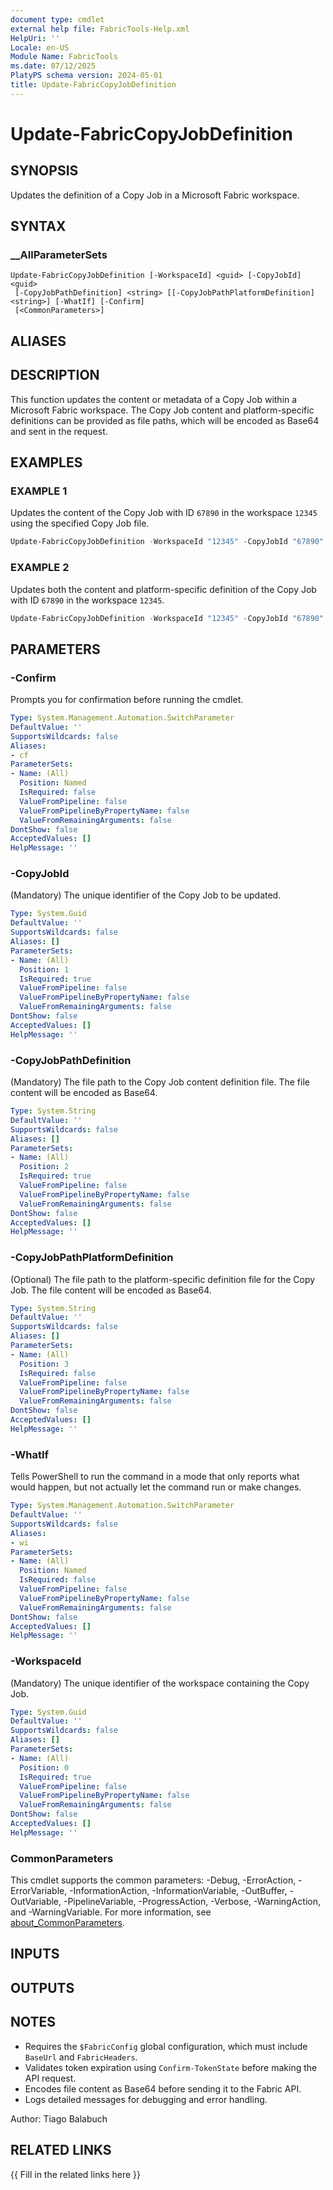 ```yaml
---
document type: cmdlet
external help file: FabricTools-Help.xml
HelpUri: ''
Locale: en-US
Module Name: FabricTools
ms.date: 07/12/2025
PlatyPS schema version: 2024-05-01
title: Update-FabricCopyJobDefinition
---
```


# Update-FabricCopyJobDefinition

## SYNOPSIS

Updates the definition of a Copy Job in a Microsoft Fabric workspace.

## SYNTAX

### __AllParameterSets

```
Update-FabricCopyJobDefinition [-WorkspaceId] <guid> [-CopyJobId] <guid>
 [-CopyJobPathDefinition] <string> [[-CopyJobPathPlatformDefinition] <string>] [-WhatIf] [-Confirm]
 [<CommonParameters>]
```

## ALIASES

## DESCRIPTION

This function updates the content or metadata of a Copy Job within a Microsoft Fabric workspace.
The Copy Job content and platform-specific definitions can be provided as file paths, which will be encoded as Base64 and sent in the request.

## EXAMPLES

### EXAMPLE 1

Updates the content of the Copy Job with ID `67890` in the workspace `12345` using the specified Copy Job file.

```powershell
Update-FabricCopyJobDefinition -WorkspaceId "12345" -CopyJobId "67890" -CopyJobPathDefinition "C:\CopyJobs\CopyJob.ipynb"
```

### EXAMPLE 2

Updates both the content and platform-specific definition of the Copy Job with ID `67890` in the workspace `12345`.

```powershell
Update-FabricCopyJobDefinition -WorkspaceId "12345" -CopyJobId "67890" -CopyJobPathDefinition "C:\CopyJobs\CopyJob.ipynb" -CopyJobPathPlatformDefinition "C:\CopyJobs\Platform.json"
```

## PARAMETERS

### -Confirm

Prompts you for confirmation before running the cmdlet.

```yaml
Type: System.Management.Automation.SwitchParameter
DefaultValue: ''
SupportsWildcards: false
Aliases:
- cf
ParameterSets:
- Name: (All)
  Position: Named
  IsRequired: false
  ValueFromPipeline: false
  ValueFromPipelineByPropertyName: false
  ValueFromRemainingArguments: false
DontShow: false
AcceptedValues: []
HelpMessage: ''
```

### -CopyJobId

(Mandatory) The unique identifier of the Copy Job to be updated.

```yaml
Type: System.Guid
DefaultValue: ''
SupportsWildcards: false
Aliases: []
ParameterSets:
- Name: (All)
  Position: 1
  IsRequired: true
  ValueFromPipeline: false
  ValueFromPipelineByPropertyName: false
  ValueFromRemainingArguments: false
DontShow: false
AcceptedValues: []
HelpMessage: ''
```

### -CopyJobPathDefinition

(Mandatory) The file path to the Copy Job content definition file.
The file content will be encoded as Base64.

```yaml
Type: System.String
DefaultValue: ''
SupportsWildcards: false
Aliases: []
ParameterSets:
- Name: (All)
  Position: 2
  IsRequired: true
  ValueFromPipeline: false
  ValueFromPipelineByPropertyName: false
  ValueFromRemainingArguments: false
DontShow: false
AcceptedValues: []
HelpMessage: ''
```

### -CopyJobPathPlatformDefinition

(Optional) The file path to the platform-specific definition file for the Copy Job.
The file content will be encoded as Base64.

```yaml
Type: System.String
DefaultValue: ''
SupportsWildcards: false
Aliases: []
ParameterSets:
- Name: (All)
  Position: 3
  IsRequired: false
  ValueFromPipeline: false
  ValueFromPipelineByPropertyName: false
  ValueFromRemainingArguments: false
DontShow: false
AcceptedValues: []
HelpMessage: ''
```

### -WhatIf

Tells PowerShell to run the command in a mode that only reports what would happen, but not actually let the command run or make changes.

```yaml
Type: System.Management.Automation.SwitchParameter
DefaultValue: ''
SupportsWildcards: false
Aliases:
- wi
ParameterSets:
- Name: (All)
  Position: Named
  IsRequired: false
  ValueFromPipeline: false
  ValueFromPipelineByPropertyName: false
  ValueFromRemainingArguments: false
DontShow: false
AcceptedValues: []
HelpMessage: ''
```

### -WorkspaceId

(Mandatory) The unique identifier of the workspace containing the Copy Job.

```yaml
Type: System.Guid
DefaultValue: ''
SupportsWildcards: false
Aliases: []
ParameterSets:
- Name: (All)
  Position: 0
  IsRequired: true
  ValueFromPipeline: false
  ValueFromPipelineByPropertyName: false
  ValueFromRemainingArguments: false
DontShow: false
AcceptedValues: []
HelpMessage: ''
```

### CommonParameters

This cmdlet supports the common parameters: -Debug, -ErrorAction, -ErrorVariable,
-InformationAction, -InformationVariable, -OutBuffer, -OutVariable, -PipelineVariable,
-ProgressAction, -Verbose, -WarningAction, and -WarningVariable. For more information, see
[about_CommonParameters](https://go.microsoft.com/fwlink/?LinkID=113216).

## INPUTS

## OUTPUTS

## NOTES

- Requires the `$FabricConfig` global configuration, which must include `BaseUrl` and `FabricHeaders`.
- Validates token expiration using `Confirm-TokenState` before making the API request.
- Encodes file content as Base64 before sending it to the Fabric API.
- Logs detailed messages for debugging and error handling.

Author: Tiago Balabuch

## RELATED LINKS

{{ Fill in the related links here }}


